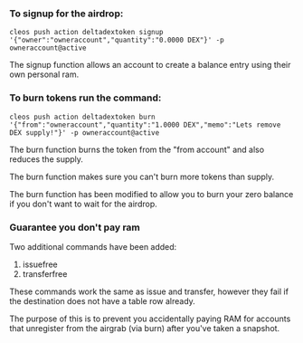 ### To signup for the airdrop:
`cleos push action deltadextoken signup '{"owner":"owneraccount","quantity":"0.0000 DEX"}' -p owneraccount@active`

The signup function allows an account to create a balance entry using their own personal ram.


### To burn tokens run the command:
`cleos push action deltadextoken burn '{"from":"owneraccount","quantity":"1.0000 DEX","memo":"Lets remove DEX supply!"}' -p owneraccount@active`

The burn function burns the token from the "from account" and also reduces the supply.

The burn function makes sure you can't burn more tokens than supply.

The burn function has been modified to allow you to burn your zero balance if you don't want to wait for the airdrop.

### Guarantee you don't pay ram

Two additional commands have been added:

1. issuefree
1. transferfree

These commands work the same as issue and transfer, however they fail if the destination does not have a table row already.

The purpose of this is to prevent you accidentally paying RAM for accounts that unregister from the airgrab (via burn) after you've taken a snapshot.
